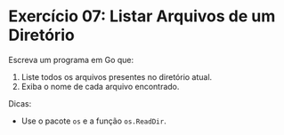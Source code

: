 # Exercício 07: Listar Arquivos de um Diretório

Escreva um programa em Go que:

1. Liste todos os arquivos presentes no diretório atual.
2. Exiba o nome de cada arquivo encontrado.

Dicas:
- Use o pacote `os` e a função `os.ReadDir`. 